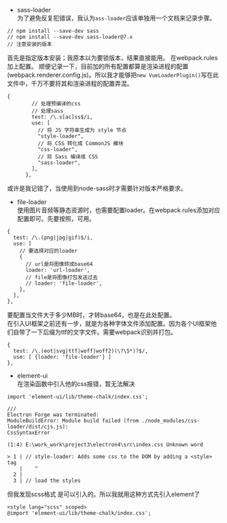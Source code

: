 - sass-loader  
为了避免反复犯错误，我认为`ass-loader`应该单独用一个文档来记录步骤。
```
// npm install --save-dev sass
// npm install --save-dev sass-loader@7.x
// 注意安装的版本
```
首先是指定版本安装；我原本以为要锁版本，结果直接能用。
在webpack.rules加上配置。
顺便记录一下，目前加的所有配置都算是渲染进程的配置(webpack.renderer.config.js)。所以我才能够把`new VueLoaderPlugin()`写在此文件中，千万不要将其和渲染进程的配置弄混。
```
{
        // 处理预编译的css
        // 处理sass
        test: /\.s[ac]ss$/i,
        use: [
          // 将 JS 字符串生成为 style 节点
          "style-loader",
          // 将 CSS 转化成 CommonJS 模块
          "css-loader",
          // 将 Sass 编译成 CSS
          "sass-loader",
        ],
      },
```
或许是我记错了，当使用到node-sass时才需要针对版本严格要求。

- file-loader  
使用图片音频等静态资源时，也需要配置loader。在webpack.rules添加对应配置即可。先要按照，可用。  
```
{
  test: /\.(png|jpg|gif)$/i,
  use: [
    // 要选择对应的loader
    {
      // url是将图像转成base64
      loader: 'url-loader',
      // file是将图像打包发送过去
      // loader: 'file-loader',
    },
  ],
},
```
要配置当文件大于多少MB时，才转base64，也是在此处配置。   
在引入UI框架之前还有一步，就是为各种字体文件添加配置。因为各个UI框架他们自带了一下后缀为ttf的文字文件。需要webpack识别并打包。
```
{
  test: /\.(eot|svg|ttf|woff|woff2)(\?\S*)?$/,
  use: [ {loader: 'file-loader'} ]
},
```


- element-ui  
在渲染函数中引入他的css报错，暂无法解决
```
import 'element-ui/lib/theme-chalk/index.css';

///
Electron Forge was terminated:
ModuleBuildError: Module build failed (from ./node_modules/css-loader/dist/cjs.js):
CssSyntaxError

(1:4) E:\work_work\project3\electron4\src\index.css Unknown word

> 1 | // style-loader: Adds some css to the DOM by adding a <style> tag
    |    ^
  2 |
  3 | // load the styles
```
但我发现scss格式 是可以引入的。所以我就用这种方式先引入element了
```
<style lang="scss" scoped>
@import 'element-ui/lib/theme-chalk/index.css';
```
